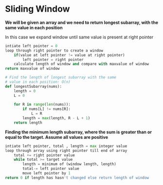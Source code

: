 # Sliding Window

**We will be given an array and we need to return longest subarray, with the same value in each position**

In this case we expand window until same value is present at right pointer
```python
intiate left pointer = 0
loop through right pointer to create a window
    if(value at left pointer != value at right pointer)
        left pointer = right pointer
    calculate length of window and compare with maxvalue of window
return maxvalue of window
```
```python
# Find the length of longest subarray with the same 
# value in each position: O(n)
def longestSubarray(nums):
    length = 0
    L = 0
    
    for R in range(len(nums)):
        if nums[L] != nums[R]:
            L = R 
        length = max(length, R - L + 1)
    return length
```
**Finding the minimum length subarray, where the sum is greater than or equal to the target. Assume all values are positive**
```python
intiate left pointer, total , length = max integer value 
loop through array using right pointer till end of array    
    total += right pointer value
    while total >= target value
        length = minimum of (window length, length) 
        total-= left pointer value
        move left pointer by 1
return 0 if length has hasn't changed else return length of window
